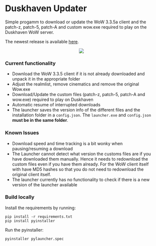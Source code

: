 # Duskhaven Updater

Simple progamm to download or update the WoW 3.3.5a client and the patch-z, patch-5, patch-A and custom wow.exe required to play on the Duskhaven WoW server.

The newest release is available [here](https://github.com/chtheiss/duskhaven_launcher/releases).

<p align="center">
    <img src="https://github.com/chtheiss/duskhaven_launcher/readme-images/launcher.png" />
</p>

### Current functionality

- Download the WoW 3.3.5 client if it is not already downloaded and unpack it in the appropriate folder
- Adjust the realmlist, remove cinematics and remove the original Wow.exe
- Download/Update the custom files (patch-z, patch-5, patch-A and wow.exe) required to play on Duskhaven
- Automatic resume of interrupted downloads
- The launcher saves the version info of the different files and the installation folder in a `config.json`. The `launcher.exe` and `config.json` **must be in the same folder**.

### Known Issues

- Download speed and time tracking is a bit wonky when pausing/resuming a download
- The Launcher cannot detect what version the customs files are if you have downloaded them manually. Hence it needs to redownload the custom files even if you have them already. For the WoW client itself with have MD5 hashes so that you do not need to redownload the original client itself.
- The launcher currently has no functionality to check if there is a new version of the launcher available

### Build locally

Install the requirements by running:

```
pip install -r requirements.txt
pip install pyinstaller
```

Run the pyinstaller:

```
pyinstaller pylauncher.spec
```
